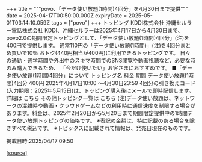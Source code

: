 +++
title = """povo、「データ使い放題(1時間)4回分」を4月30日まで提供"""
date = 2025-04-17T00:50:00.000Z
expiryDate = 2025-05-01T03:14:10.059Z
tags = ["povo"]
+++
トッピング KDDI株式会社 沖縄セルラー電話株式会社 KDDI、沖縄セルラーは2025年4月17日から4月30日まで、povo2.0の期間限定トッピングとして、「データ使い放題(1時間)4回分」(注)を400円で提供します。 通常110円の「データ使い放題(1時間)」(注)を4回分まとめ買いで10％ おトク(440円相当が400円)に利用できるトッピングです。 日々の通勤・通学時間や外出中のスキマ時間でのSNS閲覧や動画視聴など、必要な時のみ購入できるため、 「今だけ使いたい」お客さまにおすすめです。 ■「データ使い放題(1時間)4回分」について トッピング名 料金 期間 データ使い放題(1時間)4回分 400円 2025年4月17日10:00 ～4月30日23:59 4回分の引き換えコード(入力期限：2025年5月15日)は、トッピング購入後にメールで即時配信します。 詳細は こちら その他トッピング一覧は こちら (注)データ使い放題は、ネットワークの混雑時や動画・クラウドゲームなどの利用時に通信速度を制限する場合があります。料金は、2025年2月20日から5月20日まで期間限定提供中の1時間データ使い放題トッピングの価格です。 ※表記の金額は、特に記載のある場合を除きすべて税込です。 ※トピックスに記載されて情報は、発売日現在のものです。

掲載日時:2025/04/17 09:50

[[source]](https://povo.jp/news/newsrelease/20250417_03/)
